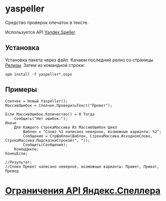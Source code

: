 # yaspeller

Средство проверок опечаток в тексте.

Используется API [Yandex.Speller](https://tech.yandex.ru/speller/doc/dg/concepts/About-docpage/).

## Установка

Установка пакета через файл. Качаем последний релиз со страницы [Релизы](https://github.com/pallid/yaspeller/releases "Релизы").
Затем из командной строки:
```
opm install -f yaspeller*.ospx
```

## Примеры

```bsl
Спелчек = Новый Yaspeller();
МассивОшибок = Спелчек.ПроверитьТекст("Превет");
	
Если МассивОшибок.Количество() = 0 Тогда
	Сообщить("Нет ошибок.");
Иначе
	Для Каждого СтрокаМассива Из МассивОшибок Цикл
		Шаблон = "Слово %1 написано неверное, возможные варианты: %2";
		Сообщение = СтрШаблон(Шаблон, СтрокаМассива.ИсходноеСлово, СтрокаМассива.ПодсказкиСтрокой(", "));
		Сообщить(Сообщение);
	КонецЦикла;
КонецЕсли;

//Результат:
//Слово Превет написано неверное, возможные варианты: Привет, Приват, Превед
```

# [Ограничения API Яндекс.Спеллера](http://legal.yandex.ru/speller_api/)
